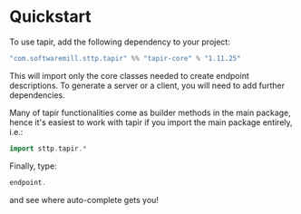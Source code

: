 # Quickstart

To use tapir, add the following dependency to your project:

```scala
"com.softwaremill.sttp.tapir" %% "tapir-core" % "1.11.25"
```

This will import only the core classes needed to create endpoint descriptions. To generate a server or a client, you
will need to add further dependencies.

Many of tapir functionalities come as builder methods in the main package, hence it's easiest to work with tapir if 
you import the main package entirely, i.e.:

```scala
import sttp.tapir.*
```

Finally, type:

```scala
endpoint.
```

and see where auto-complete gets you!

